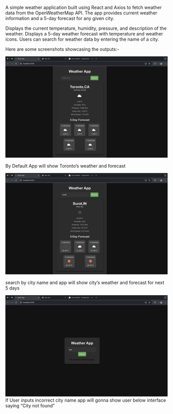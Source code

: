 
A simple weather application built using React and Axios to fetch weather data from the OpenWeatherMap API. The app provides current weather information and a 5-day forecast for any given city.


Displays the current temperature, humidity, pressure, and description of the weather.
Displays a 5-day weather forecast with temperature and weather icons.
Users can search for weather data by entering the name of a city.



Here are some screenshots showcasing the outputs:- 

![Screenshot of Interface ](assets/default.png)
 
By Default App will show Toronto’s weather and forecast





![Screenshot of Search by city ](assets/search.png)

search by city name and app will show city’s weather and forecast for next 5 days





![Screenshot of City Not Found ](assets/notfound.png)
If User inputs incorrect city name app will gonna show user below interface saying “City not found”